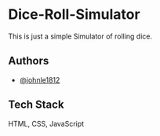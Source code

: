 # Dice-Roll-Simulator

This is just a simple Simulator of rolling dice.




## Authors

- [@johnle1812](https://github.com/johnle1812)


## Tech Stack

HTML, CSS, JavaScript

